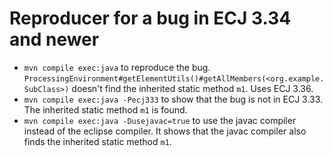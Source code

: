 # Reproducer for a bug in ECJ 3.34 and newer

* `mvn compile exec:java` to reproduce the bug. `ProcessingEnvironment#getElementUtils()#getAllMembers(<org.example.SubClass>)` doesn't find the inherited static method `m1`. Uses ECJ 3.36. 
* `mvn compile exec:java -Pecj333` to show that the bug is not in ECJ 3.33. The inherited static method `m1` is found.
* `mvn compile exec:java -Dusejavac=true` to use the javac compiler instead of the eclipse compiler. It shows that the javac compiler also finds the inherited static method `m1`. 
